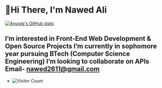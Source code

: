 # 👋Hi There, I'm Nawed Ali 

[![Anurag's GitHub stats](https://github-readme-stats.vercel.app/api?username=nawed2611)](https://github.com/anuraghazra/github-readme-stats)

I’m interested in Front-End Web Development & Open Source Projects
I’m currently in sophomore year pursuing BTech (Computer Science Engineering)
I’m looking to collaborate on APIs
Email- nawed2611@gmail.com
- 
- ![Visitor Count](https://profile-counter.glitch.me/nawed2611/count.svg)
